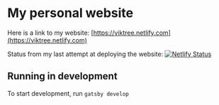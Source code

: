 # My personal website

Here is a link to my website: [https://viktree.netlify.com](https://viktree.netlify.com)

Status from my last attempt at deploying the website: [![Netlify Status](https://api.netlify.com/api/v1/badges/feb79b50-d537-4ab5-bd8d-32451b74a61a/deploy-status)](https://app.netlify.com/sites/viktree/deploys)

## Running in development

To start development, run `gatsby develop`

